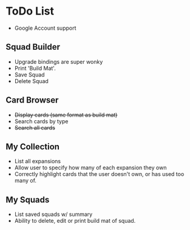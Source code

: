 # ToDo List

* Google Account support

## Squad Builder

* Upgrade bindings are super wonky
* Print 'Build Mat'.
* Save Squad
* Delete Squad

## Card Browser

* ~~Display cards (same format as build mat)~~
* Search cards by type
* ~~Search all cards~~

## My Collection

* List all expansions
* Allow user to specify how many of each expansion they own
* Correctly highlight cards that the user doesn't own, or has used too many of.

## My Squads

* List saved squads w/ summary
* Ability to delete, edit or print build mat of squad.
